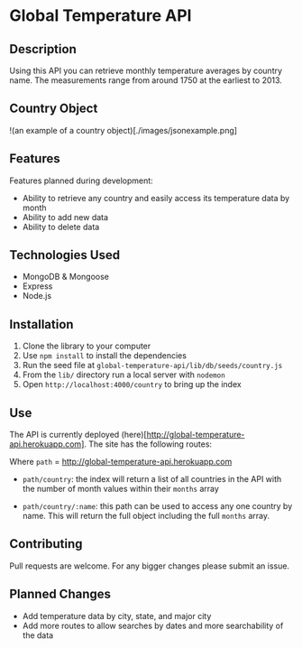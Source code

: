 # Global Temperature API

## Description

Using this API you can retrieve monthly temperature averages by country name. The measurements range from around 1750 at the earliest to 2013.

## Country Object

!(an example of a country object)[./images/jsonexample.png]

## Features

Features planned during development:

- Ability to retrieve any country and easily access its temperature data by month
- Ability to add new data
- Ability to delete data

## Technologies Used

- MongoDB & Mongoose
- Express
- Node.js

## Installation

1. Clone the library to your computer
2. Use `npm install` to install the dependencies
3. Run the seed file at `global-temperature-api/lib/db/seeds/country.js`
4. From the `lib/` directory run a local server with `nodemon`
5. Open `http://localhost:4000/country` to bring up the index

## Use

The API is currently deployed (here)[http://global-temperature-api.herokuapp.com]. The site has the following routes:

Where `path` = http://global-temperature-api.herokuapp.com

- `path/country`: the index will return a list of all countries in the API with the number of month values within their `months` array

- `path/country/:name`: this path can be used to access any one country by name. This will return the full object including the full `months` array.

## Contributing

Pull requests are welcome. For any bigger changes please submit an issue.

## Planned Changes

- Add temperature data by city, state, and major city
- Add more routes to allow searches by dates and more searchability of the data
